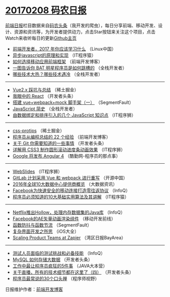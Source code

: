 # [20170208 码农日报](https://github.com/kujian/frontendDaily/blob/master/2017/02/08.md)

[前端日报](http://caibaojian.com/c/news)栏目数据来自[码农头条](http://hao.caibaojian.com/)（我开发的爬虫），每日分享前端、移动开发、设计、资源和资讯等，为开发者提供动力，点击Star按钮来关注这个项目，点击Watch来收听每日的更新[Github主页](https://github.com/kujian/frontendDaily)
* [前端开发者，2017 年你应该学习什么](http://hao.caibaojian.com/25260.html) （Linux中国）
* [异步javascript的原理和实现](http://hao.caibaojian.com/25380.html) （IT程序猿）
* [如何选择移动应用前端框架](http://hao.caibaojian.com/25407.html) （前端开发博客）
* [一图告诉你 BAT 明星程序员是如何跳槽的](http://hao.caibaojian.com/25353.html) （全栈开发者）
* [哪些技术大热？哪些技术遇冷](http://hao.caibaojian.com/25351.html) （全栈开发者）

***
* [Vue2.x 踩坑与总结](http://hao.caibaojian.com/25417.html) （稀土掘金）
* [我眼中的 React](http://hao.caibaojian.com/25376.html) （开发者头条）
* [搭建 vue+webpack+mock 脚手架（一）](http://hao.caibaojian.com/25392.html) （SegmentFault）
* [JavaScript 简史](http://hao.caibaojian.com/25248.html) （全栈开发者）
* [由数据绑定和排序引入的几个 JavaScript 知识点](http://hao.caibaojian.com/25405.html) （IT程序狮）

***
* [css-protips](http://hao.caibaojian.com/25416.html) （稀土掘金）
* [程序员从编程总结的 22 个经验](http://hao.caibaojian.com/25308.html) （前端开发博客）
* [关于 Git 你需要知道的一些事情](http://hao.caibaojian.com/25268.html) （开发者头条）
* [详解用 CSS3 制作圆形滚动进度条动画效果](http://hao.caibaojian.com/25306.html) （IT程序狮）
* [Google 将发布 Angular 4](http://hao.caibaojian.com/25404.html) （酷勤网-程序员的那点事）

***
* [WebSlides](http://hao.caibaojian.com/25305.html) （IT程序狮）
* [GitLab 计划采用 Vue 和 webpack 进行重写](http://hao.caibaojian.com/25408.html) （开源中国）
* [2016年全球10大数据中心提供商概览](http://hao.caibaojian.com/25298.html) （大数据资讯）
* [Facebook为快速安全的移动连接打造零往返协议](http://hao.caibaojian.com/25347.html) （InfoQ）
* [程序员必须知道的10大基础实用算法及其讲解](http://hao.caibaojian.com/25276.html) （IT程序猿）

***
* [Netflix推出Hollow，处理内存数据集的Java库](http://hao.caibaojian.com/25240.html) （InfoQ）
* [Facebook的AE矢量动画渲染组件](http://hao.caibaojian.com/25264.html) （移动开发前线）
* [函数防抖与函数节流](http://hao.caibaojian.com/25289.html) （SegmentFault）
* [复杂界面开发之所思](http://hao.caibaojian.com/25245.html) （iOS大全）
* [Scaling Product Teams at Zapier](http://hao.caibaojian.com/25355.html) （湾区日报BayArea）

***
* [测试人员面临的测试挑战和必备技能](http://hao.caibaojian.com/25345.html) （InfoQ）
* [MySQL 如何存储大数据](http://hao.caibaojian.com/25413.html) （开发者头条）
* [工作中最让程序员疯狂的5件事](http://hao.caibaojian.com/25368.html) （JAVA大本营）
* [关于直播，所有的技术细节都在这里了（四）](http://hao.caibaojian.com/25379.html) （开发者头条）
* [程序员最常说的30个口头禅](http://hao.caibaojian.com/25394.html) （程序师视野）

日报维护作者：[前端开发博客](http://caibaojian.com/) 